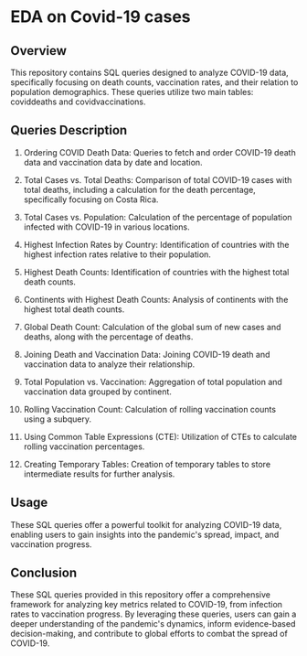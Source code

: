 # EDA on Covid-19 cases

## Overview
This repository contains SQL queries designed to analyze COVID-19 data, specifically focusing on death counts, vaccination rates, and their relation to population demographics. These queries utilize two main tables: coviddeaths and covidvaccinations.

## Queries Description
1. Ordering COVID Death Data: Queries to fetch and order COVID-19 death data and vaccination data by date and location.

2. Total Cases vs. Total Deaths: Comparison of total COVID-19 cases with total deaths, including a calculation for the death percentage, specifically focusing on Costa Rica.

3. Total Cases vs. Population: Calculation of the percentage of population infected with COVID-19 in various locations.

4. Highest Infection Rates by Country: Identification of countries with the highest infection rates relative to their population.

5. Highest Death Counts: Identification of countries with the highest total death counts.

6. Continents with Highest Death Counts: Analysis of continents with the highest total death counts.

7. Global Death Count: Calculation of the global sum of new cases and deaths, along with the percentage of deaths.

8. Joining Death and Vaccination Data: Joining COVID-19 death and vaccination data to analyze their relationship.

9. Total Population vs. Vaccination: Aggregation of total population and vaccination data grouped by continent.

10. Rolling Vaccination Count: Calculation of rolling vaccination counts using a subquery.

11. Using Common Table Expressions (CTE): Utilization of CTEs to calculate rolling vaccination percentages.

12. Creating Temporary Tables: Creation of temporary tables to store intermediate results for further analysis.


## Usage
These SQL queries offer a powerful toolkit for analyzing COVID-19 data, enabling users to gain insights into the pandemic's spread, impact, and vaccination progress. 


## Conclusion
These SQL queries provided in this repository offer a comprehensive framework for analyzing key metrics related to COVID-19, from infection rates to vaccination progress. By leveraging these queries, users can gain a deeper understanding of the pandemic's dynamics, inform evidence-based decision-making, and contribute to global efforts to combat the spread of COVID-19. 







